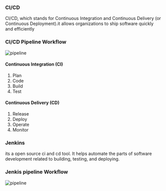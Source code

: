 ### CI/CD
CI/CD, which stands for Continuous Integration and Continuous Delivery (or Continuous Deployment).it allows organizations to ship software quickly and efficiently

### CI/CD Pipeline Workflow
![pipeline](https://miro.medium.com/v2/resize:fit:828/format:webp/1*1mYyliE8xO9v1xoAqmfHtA.gif)

#### Continuous Integration (CI)
1. Plan
2. Code
3. Build
4. Test

#### Continuous Delivery (CD)
1. Release
2. Deploy
3. Operate
4. Monitor

### Jenkins
its a open source ci and cd tool. It helps automate the parts of software development related to building, testing, and deploying.

### Jenkis pipeline Workflow
![pipeline](https://miro.medium.com/v2/resize:fit:679/1*qqnFCiBcLP-khMfTAXAIpw.gif)

